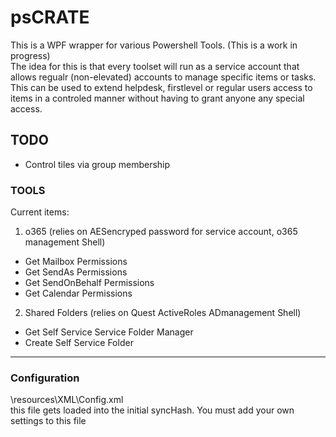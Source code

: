 # psCRATE

This is a WPF wrapper for various Powershell Tools. (This is a work in progress)  
The idea for this is that every toolset will run as a service account that allows regualr (non-elevated) accounts to manage specific items or tasks.  This can be used to extend helpdesk, firstlevel or regular users access to items in a controled manner without having to grant anyone any special access.  


## TODO
+ Control tiles via group membership


### TOOLS
Current items:
1. o365 (relies on AESencryped password for service account, o365 management Shell)
+ Get Mailbox Permissions
+ Get SendAs Permissions
+ Get SendOnBehalf Permissions
+ Get Calendar Permissions

2. Shared Folders (relies on Quest ActiveRoles ADmanagement Shell)
+ Get Self Service Service Folder Manager
+ Create Self Service Folder


---

### Configuration
\resources\XML\Config.xml  
this file gets loaded into the initial syncHash.  You must add your own settings to this file
